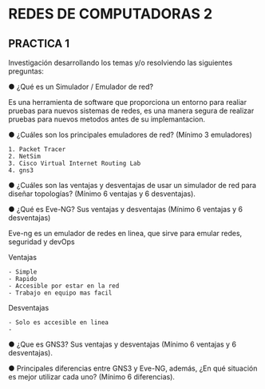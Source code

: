 # REDES DE COMPUTADORAS 2

## PRACTICA 1

Investigación desarrollando los temas y/o resolviendo las siguientes preguntas:

 ● ¿Qué es un Simulador / Emulador de red?

Es una herramienta de software que proporciona un entorno para realiar pruebas para nuevos sistemas de redes, es una manera segura de realizar pruebas para nuevos metodos antes de su implemantacion.

● ¿Cuáles son los principales emuladores de red? (Mínimo 3 emuladores) 

    1. Packet Tracer
    2. NetSim
    3. Cisco Virtual Internet Routing Lab
    4. gns3

● ¿Cuáles son las ventajas y desventajas de usar un simulador de red para diseñar topologías? (Mínimo 6 ventajas y 6 desventajas).

● ¿Qué es Eve-NG? Sus ventajas y desventajas (Mínimo 6 ventajas y 6 desventajas)

Eve-ng es un emulador de redes en linea, que sirve para emular redes, seguridad y devOps

Ventajas 

    - Simple
    - Rapido
    - Accesible por estar en la red
    - Trabajo en equipo mas facil

Desventajas

    - Solo es accesible en linea
    - 

● ¿Que es GNS3? Sus ventajas y desventajas (Mínimo 6 ventajas y 6 desventajas).

● Principales diferencias entre GNS3 y Eve-NG, además, ¿En qué situación es mejor utilizar cada uno? (Mínimo 6 diferencias).

